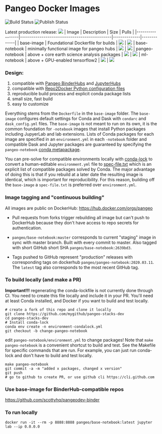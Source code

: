 # Pangeo Docker Images

![Build Status](https://github.com/pangeo-data/pangeo-stacks-dev/workflows/Build/badge.svg)
![Publish Status](https://github.com/pangeo-data/pangeo-stacks-dev/workflows/Publish/badge.svg)

Latest production release: ![](https://img.shields.io/docker/v/pangeo/base-image?sort=date)
| Image           | Description                                   |  Size | Pulls |
|-----------------|-----------------------------------------------|--------------|-------------|
| base-image      | Foundational Dockerfile for builds            | ![](https://img.shields.io/docker/image-size/pangeodev/base-image?sort=date) | ![](https://img.shields.io/docker/pulls/pangeodev/base-image?sort=date)
| base-notebook   | minimally functional image for pangeo hubs    | ![](https://img.shields.io/docker/image-size/pangeodev/base-notebook?sort=date) | ![](https://img.shields.io/docker/pulls/pangeodev/base-notebook?sort=date)
| pangeo-notebook | above + core earth science analysis packages  | ![](https://img.shields.io/docker/image-size/pangeodev/pangeo-notebook?sort=date) | ![](https://img.shields.io/docker/pulls/pangeodev/pangeo-notebook?sort=date)
| ml-notebook     | above + GPU-enabled tensorflow2               | ![](https://img.shields.io/docker/image-size/pangeodev/ml-notebook?sort=date) | ![](https://img.shields.io/docker/pulls/pangeodev/ml-notebook?sort=date)

### Design:

  1. compatible with [Pangeo BinderHubs](https://github.com/pangeo-data/pangeo-binder) and [JupyterHubs](https://github.com/pangeo-data/pangeo-cloud-federation)
  1. compatible with [Repo2Docker Python configuration files](https://repo2docker.readthedocs.io/en/latest/config_files.html)
  1. reproducible build process and explicit conda package lists
  1. small size, fast build
  1. easy to customize

Everything stems from the `Dockerfile` in the `base-image` folder. The `base-image` configures default settings for Conda and Dask with `condarc` and `dask_config.yml` files. The `base-image` is not meant to run on its own, it is the common foundation for `-notebook` images that install Python packages including JupyerLab and lab extensions. Lists of Conda packages for each image are specified in an `environment.yml` in each `-notebook` folder and compatible Dask and Jupyter packages are guaranteed by specifying the `pangeo-notebook` [conda metapackage](https://github.com/conda-forge/pangeo-notebook-feedstock).

You can pre-solve for compatible environments locally with [conda-lock](https://github.com/mariusvniekerk/conda-lock/blob/master/README.md) to convert a human-editable `environment.yml` file to [spec-file.txt](https://docs.conda.io/projects/conda/en/latest/user-guide/tasks/manage-environments.html#building-identical-conda-environments) which is an explicit list of compatible packages solved by Conda. The major advantage of doing this is that if you rebuild at a later date the resulting image is identical, which is important for reproducibility. For this reason, building off the `base-image` a `spec-file.txt` is preferred over `environment.yml`.

### Image tagging and "continuous building"
All images are public on DockerHub: https://hub.docker.com/orgs/pangeo

* Pull requests from forks trigger rebuilding all image but can't push to DockerHub because they don't have access to repo secrets for authentication.

* `pangeo/base-notebook:master` corresponds to current "staging" image in sync with master branch. Built with every commit to master. Also tagged with short GitHub short SHA `pangeo/base-notebook:2639bd3`.

* Tags pushed to GitHub represent "production" releases with corresponding tags on dockerhub `pangeo/pangeo-notebook:2020.03.11`. The `latest` tag also corresponds to the most recent GitHub tag.

### To build locally (and make a PR)
**Important!!!** regenerating the conda-lockfile is not currently done through CI. You need to create this file locally and include it in your PR. You'll need at least Conda installed, and Docker if you want to build and test locally.
```
# create a fork of this repo and clone it locally
git clone https://github.com/mygithub/pangeo-stacks-dev
cd pangeo-stacks-dev
# Install conda-lock
conda env create -n environment-condalock.yml
git checkout -b change-pangeo-notebook
```

edit `pangeo-notebook/environment.yml` to change packages! Note that `make pangeo-notebook` is a convenient shortcut to build and test. See the Makefile for specific commands that are run. For example, you can just run conda-lock and don't have to build and test locally.
```
make pangeo-notebook
git commit -a -m "added x packages, changed x version"
git push
# go to github to create PR, or use github cli https://cli.github.com
```

### Use base-image for BinderHub-compatible repos
https://github.com/scottyhq/pangeodev-binder

### To run locally
```
docker run -it --rm -p 8888:8888 pangeo/base-notebook:latest jupyter lab --ip 0.0.0.0
```
